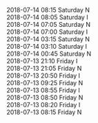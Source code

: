 2018-07-14 08:15 Saturday  N  
2018-07-14 08:05 Saturday  I  
2018-07-14 07:05 Saturday  N  
2018-07-14 07:00 Saturday  I  
2018-07-14 03:15 Saturday  N  
2018-07-14 03:10 Saturday  I  
2018-07-14 00:45 Saturday  N  
2018-07-13 21:10 Friday  I  
2018-07-13 21:05 Friday  N  
2018-07-13 20:50 Friday  I  
2018-07-13 09:25 Friday  N  
2018-07-13 08:55 Friday  I  
2018-07-13 08:50 Friday  N  
2018-07-13 08:20 Friday  I  
2018-07-13 08:15 Friday  N  
